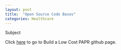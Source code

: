 ```yaml
---
layout: post
title:  "Open Source Code Bases"
categories: Healthcare
---
```


Subject 

 Click <a href="https://github.com/jcl5m1/ventilator/wiki/Build-a-Low-Cost-PAPR">here</a> to go to Build a Low Cost PAPR github page.
